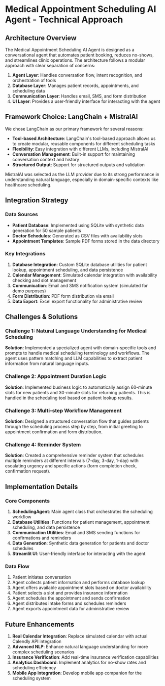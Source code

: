 # Medical Appointment Scheduling AI Agent - Technical Approach

## Architecture Overview

The Medical Appointment Scheduling AI Agent is designed as a conversational agent that automates patient booking, reduces no-shows, and streamlines clinic operations. The architecture follows a modular approach with clear separation of concerns:

1. **Agent Layer**: Handles conversation flow, intent recognition, and orchestration of tools
2. **Database Layer**: Manages patient records, appointments, and scheduling data
3. **Communication Layer**: Handles email, SMS, and form distribution
4. **UI Layer**: Provides a user-friendly interface for interacting with the agent

## Framework Choice: LangChain + MistralAI

We chose LangChain as our primary framework for several reasons:

- **Tool-based Architecture**: LangChain's tool-based approach allows us to create modular, reusable components for different scheduling tasks
- **Flexibility**: Easy integration with different LLMs, including MistralAI
- **Conversation Management**: Built-in support for maintaining conversation context and history
- **Structured Output**: Support for structured outputs and validation

MistralAI was selected as the LLM provider due to its strong performance in understanding natural language, especially in domain-specific contexts like healthcare scheduling.

## Integration Strategy

### Data Sources

- **Patient Database**: Implemented using SQLite with synthetic data generation for 50 sample patients
- **Doctor Schedules**: Generated as CSV files with availability slots
- **Appointment Templates**: Sample PDF forms stored in the data directory

### Key Integrations

1. **Database Integration**: Custom SQLite database utilities for patient lookup, appointment scheduling, and data persistence
2. **Calendar Management**: Simulated calendar integration with availability checking and slot management
3. **Communication**: Email and SMS notification system (simulated for demo purposes)
4. **Form Distribution**: PDF form distribution via email
5. **Data Export**: Excel export functionality for administrative review

## Challenges & Solutions

### Challenge 1: Natural Language Understanding for Medical Scheduling

**Solution**: Implemented a specialized agent with domain-specific tools and prompts to handle medical scheduling terminology and workflows. The agent uses pattern matching and LLM capabilities to extract patient information from natural language inputs.

### Challenge 2: Appointment Duration Logic

**Solution**: Implemented business logic to automatically assign 60-minute slots for new patients and 30-minute slots for returning patients. This is handled in the scheduling tool based on patient lookup results.

### Challenge 3: Multi-step Workflow Management

**Solution**: Designed a structured conversation flow that guides patients through the scheduling process step by step, from initial greeting to appointment confirmation and form distribution.

### Challenge 4: Reminder System

**Solution**: Created a comprehensive reminder system that schedules multiple reminders at different intervals (7-day, 3-day, 1-day) with escalating urgency and specific actions (form completion check, confirmation request).

## Implementation Details

### Core Components

1. **SchedulingAgent**: Main agent class that orchestrates the scheduling workflow
2. **Database Utilities**: Functions for patient management, appointment scheduling, and data persistence
3. **Communication Utilities**: Email and SMS sending functions for confirmations and reminders
4. **Data Generation**: Synthetic data generation for patients and doctor schedules
5. **Streamlit UI**: User-friendly interface for interacting with the agent

### Data Flow

1. Patient initiates conversation
2. Agent collects patient information and performs database lookup
3. Agent offers available appointment slots based on doctor availability
4. Patient selects a slot and provides insurance information
5. Agent schedules the appointment and sends confirmation
6. Agent distributes intake forms and schedules reminders
7. Agent exports appointment data for administrative review

## Future Enhancements

1. **Real Calendar Integration**: Replace simulated calendar with actual Calendly API integration
2. **Advanced NLP**: Enhance natural language understanding for more complex scheduling scenarios
3. **Insurance Verification**: Add real-time insurance verification capabilities
4. **Analytics Dashboard**: Implement analytics for no-show rates and scheduling efficiency
5. **Mobile App Integration**: Develop mobile app companion for the scheduling system